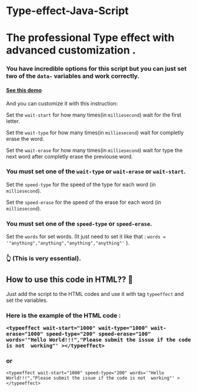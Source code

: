 # Type-effect-Java-Script
<h1>The professional Type effect with advanced customization .</h1>

<h3> You have incredible options for this script but you can just set two of the <code>data-</code> variables and work correctly.

<h4><a href="https://araship1383.github.io/Type-effect-Java-Script/"> See this demo</a></h4>



<p>And you can customize it with this instruction:

    
Set the <code>wait-start</code> for how many times(in <code>milliesecond</code>) wait for the first letter.

    
Set the <code>wait-type</code> for how many times(in <code>milliesecond</code>) wait for completly erase the word.


Set the <code>wait-erase</code> for how many times(in <code>milliesecond</code>) wait for type the next word after completly erase the previouse word.


<h3>You must set one of the <code>wait-type</code> or <code>wait-erase</code> or <code>wait-start</code>.</h3>


Set the <code>speed-type</code> for the speed of the type for each word (in <code>milliesecond</code>).

       
Set the <code>speed-erase</code> for the speed of the erase for each word (in <code>milliesecond</code>).


<h3>You must set one of the <code>speed-type</code> or <code>speed-erase</code>.</h3>


Set the <code>words</code> for set words. (It just need to set it like that : <code>words = '"anything","anything","anything","anything"'</code> ). <h3>&#128070; (This is very essential).</h3>

<h2>How to use this code in HTML?? &#129300;</h2>

Just add the script to the HTML codes and use it with tag <code>typeeffect</code> and set the variables.

<h3>Here is the example of the HTML code :

<pre><code>&lt;typeeffect wait-start="1000" wait-type="1000" wait-erase="1000" speed-type="200" speed-erase="100" words='"Hello World!!!","Please submit the issue if the code is not  working"' &gt;&lt;/typeeffect&gt;</code></pre>
<h3>or</h3>
<pre><code>&lt;typeeffect wait-start="1000" speed-type="200" words='"Hello World!!!","Please submit the issue if the code is not  working"' &gt;&lt;/typeeffect&gt;</code></pre></h3>

</p>


 </h3>
